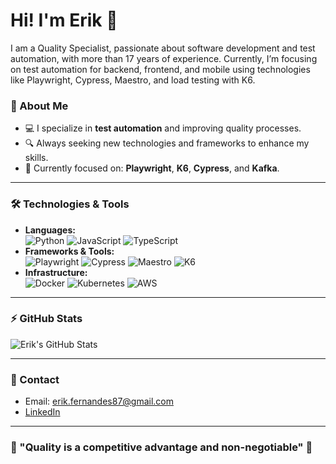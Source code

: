 # Hi! I'm Erik 👋

I am a Quality Specialist, passionate about software development and test automation, with more than 17 years of experience. Currently, I’m focusing on test automation for backend, frontend, and mobile using technologies like Playwright, Cypress, Maestro, and load testing with K6.

### 🚀 About Me
- 💻 I specialize in **test automation** and improving quality processes.
- 🔍 Always seeking new technologies and frameworks to enhance my skills.
- 🎯 Currently focused on: **Playwright**, **K6**, **Cypress**, and **Kafka**.

---

### 🛠️ Technologies & Tools
- **Languages:**  
  ![Python](https://img.shields.io/badge/-Python-333?style=flat&logo=python) ![JavaScript](https://img.shields.io/badge/-JavaScript-333?style=flat&logo=javascript) ![TypeScript](https://img.shields.io/badge/-TypeScript-333?style=flat&logo=typescript)  
- **Frameworks & Tools:**  
  ![Playwright](https://img.shields.io/badge/-Playwright-333?style=flat&logo=playwright) ![Cypress](https://img.shields.io/badge/-Cypress-333?style=flat&logo=cypress) ![Maestro](https://img.shields.io/badge/-Maestro-333?style=flat&logo=android) ![K6](https://img.shields.io/badge/-K6-333?style=flat&logo=k6)  
- **Infrastructure:**  
  ![Docker](https://img.shields.io/badge/-Docker-333?style=flat&logo=docker) ![Kubernetes](https://img.shields.io/badge/-Kubernetes-333?style=flat&logo=kubernetes) ![AWS](https://img.shields.io/badge/-AWS-333?style=flat&logo=amazon-aws)

---

### ⚡ GitHub Stats

![Erik's GitHub Stats](https://github-readme-stats.vercel.app/api?username=eamaral&show_icons=true&theme=radical)

---

### 💬 Contact

- Email: erik.fernandes87@gmail.com
- [LinkedIn](https://www.linkedin.com/in/your-profile/)

---

### 🎯 "Quality is a competitive advantage and non-negotiable" 🚀
